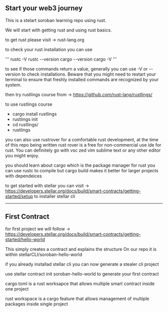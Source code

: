 ## Start your web3 journey  

This is a stelart soroban learning repo using rust.


We will start with getting rust and using rust basics.

to get rust please visit -> rust-lang.org

to check your rust installation you can use 

'''
rustc -V
rustc --version
cargo --version
cargo -V
'''

to see if those commands return a value, generally you can use -V or --version to check installations. Beware that you might need to restart your terminal to ensure that freshly installed commands are recognized by your system. 

then try rustlings course from ->  https://github.com/rust-lang/rustlings/

to use rustlings course  

+ cargo install rustlings
+ rustlings init
+ cd rustlings/
+ rustlings

you can also use rustrover for a comfortable rust development, at the time of this repo being written rust rover is a free for non-commercial use ide for rust. You can definitely go with vsc zed vim sublime text or any other editor you might enjoy.

you should learn about cargo which is the package manager for rust 
you can use rustc to compile but cargo build makes it better for larger projects  with dependeices



to get started with stellar you can visit ->  https://developers.stellar.org/docs/build/smart-contracts/getting-started/setup
to installer stellar cli

______________________________



## First Contract

for first project we will follow -> https://developers.stellar.org/docs/build/smart-contracts/getting-started/hello-world

This simply creates a contract and explains the structure
On our repo it is within stellarCLI/soroban-hello-world


if you already installad stellar cli you can now generate a stealer cli project 

use stellar contract init soroban-hello-world to generate your first contract 

cargo.toml  is a rust worksapce that allows multiple smart contract inside one project

rust workspace is a cargo feature that allows management of multiple packages inside single project


